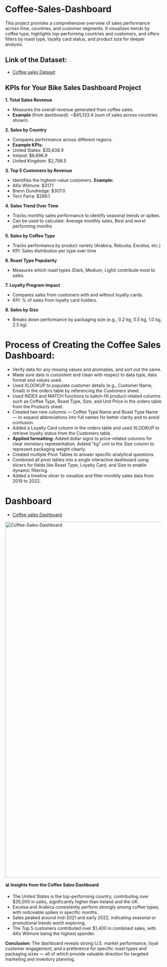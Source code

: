 # Coffee-Sales-Dashboard
This project provides a comprehensive overview of sales performance across time, countries, and customer segments. It visualizes trends by coffee type, highlights top-performing countries and customers, and offers filters by roast type, loyalty card status, and product size for deeper analysis.

## Link of the Dataset: 
- <a href= "coffee-Orders-Dataset.xlsx">Coffee sales Dataset</a>

## KPIs for Your Bike Sales Dashboard Project
__1. Total Sales Revenue__
- Measures the overall revenue generated from coffee sales.
- __Example__ (from dashboard): ~$45,133.4 (sum of sales across countries shown).
  
__2. Sales by Country__
- Compares performance across different regions.
- __Example KPIs:__
- United States: $35,638.9
- Ireland: $6,696.9
- United Kingdom: $2,798.5
  
__3. Top 5 Customers by Revenue__
- Identifies the highest-value customers.
__Example:__
- Allis Wilmore: $317.1
- Brenn Dundredge: $307.0
- Terri Farra: $289.1
  
__4. Sales Trend Over Time__
- Tracks monthly sales performance to identify seasonal trends or spikes.
- Can be used to calculate: Average monthly sales, Best and worst performing months
  
__5. Sales by Coffee Type__
- Tracks performance by product variety (Arabica, Robusta, Excelsa, etc.)
- KPI: Sales distribution per type over time

__6. Roast Type Popularity__
- Measures which roast types (Dark, Medium, Light) contribute most to sales.
  
__7. Loyalty Program Impact__
- Compares sales from customers with and without loyalty cards.
- KPI: % of sales from loyalty card holders.
  
__8. Sales by Size__
- Breaks down performance by packaging size (e.g., 0.2 kg, 0.5 kg, 1.0 kg, 2.5 kg)

# Process of Creating the Coffee Sales Dashboard:
- Verify data for any missing values and anomalies, and sort out the same.
-  Made sure data is consistent and clean with respect to data type, data format and values used.
- Used XLOOKUP to populate customer details (e.g., Customer Name, Email) in the orders table by referencing the Customers sheet.
- Used INDEX and MATCH functions to batch-fill product-related columns such as Coffee Type, Roast Type, Size, and Unit Price in the orders table from the Products sheet.
- Created two new columns — Coffee Type Name and Roast Type Name — to expand abbreviations into full names for better clarity and to avoid confusion.
- Added a Loyalty Card column in the orders table and used XLOOKUP to retrieve loyalty status from the Customers table.
- __Applied formatting:__
  Added dollar signs to price-related columns for clear monetary representation.
  Added "kg" unit to the Size column to represent packaging weight clearly.
- Created multiple Pivot Tables to answer specific analytical questions.
- Combined all pivot tables into a single interactive dashboard using slicers for fields like Roast Type, Loyalty Card, and Size to enable dynamic filtering.
- Added a timeline slicer to visualize and filter monthly sales data from 2019 to 2022.

# Dashboard
- <a href= "Coffee-Sales-Dashboard.png">Coffee sales Dashboard</a>
<img width="1139" alt="Coffee-Sales-Dashboard" src="https://github.com/user-attachments/assets/14971689-21f3-464a-98b8-f4f3125a38b3" />


__📊 Insights from the Coffee Sales Dashboard__
- The United States is the top-performing country, contributing over $35,000 in sales, significantly higher than Ireland and the UK.
- Excelsa and Arabica consistently perform strongly among coffee types, with noticeable spikes in specific months.
- Sales peaked around mid-2021 and early 2022, indicating seasonal or promotional trends worth exploring.
- The Top 5 customers contributed over $1,400 in combined sales, with Allis Wilmore being the highest spender.

__Conclusion:__ 
The dashboard reveals strong U.S. market performance, loyal customer engagement, and a preference for specific roast types and packaging sizes — all of which provide valuable direction for targeted marketing and inventory planning.


